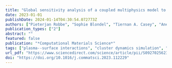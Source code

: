 ```yaml
---
title: "Global sensitivity analysis of a coupled multiphysics model to predict surface evolution in fusion plasma--surface interactions"
date: 2023-01-01
publishDate: 2024-01-14T04:30:54.072773Z
authors: ["Pieterjan Robbe", "Sophie Blondel", "Tiernan A. Casey", "Ane Lasa", "Khachik Sargsyan", "Brian D. Wirth", "Habib N. Najm"]
publication_types: ["2"]
abstract: ""
featured: false
publication: "*Computational Materials Science*"
tags: ["plasma--surface interactions", "cluster dynamics simulation", "sensitivity analysis"]
url_pdf: "https://www.sciencedirect.com/science/article/pii/S0927025623002239"
doi: "https://doi.org/10.1016/j.commatsci.2023.112229"
---
```


